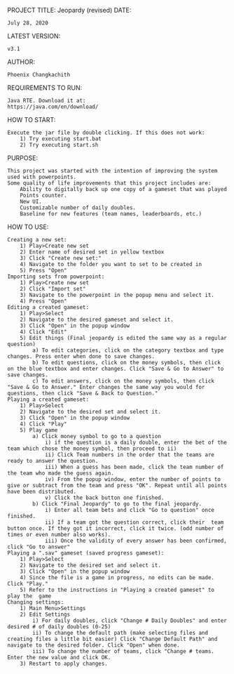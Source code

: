 PROJECT TITLE: Jeopardy (revised)
DATE: 
	
	July 28, 2020
LATEST VERSION: 
	
	v3.1
AUTHOR: 
	
	Phoenix Changkachith

REQUIREMENTS TO RUN: 
	
	Java RTE. Download it at: 
	https://java.com/en/download/

HOW TO START:

	Execute the jar file by double clicking. If this does not work:
		1) Try executing start.bat
		2) Try executing start.sh


PURPOSE:

	This project was started with the intention of improving the system used with powerpoints.
	Some quality of life improvements that this project includes are:
		Ability to digitally back up one copy of a gameset that was played 
		Points counter.
		New UI.
		Customizable number of daily doubles.
		Baseline for new features (team names, leaderboards, etc.) 

HOW TO USE:

	Creating a new set:
		1) Play>Create new set 
		2) Enter name of desired set in yellow textbox
		3) Click "Create new set:" 
		4) Navigate to the folder you want to set to be created in
		5) Press "Open"
	Importing sets from powerpoint:
		1) Play>Create new set
		2) Click "Import set"
		3) Navigate to the powerpoint in the popup menu and select it.
		4) Press "Open"
	Editing a created gameset:
		1) Play>Select
		2) Navigate to the desired gameset and select it.
		3) Click "Open" in the popup window
		4) Click "Edit"
		5) Edit things (Final jeopardy is edited the same way as a regular question)
			a) To edit categories, click on the category textbox and type changes. Press enter when done to save changes.
			b) To edit questions, click on the money symbols, then click on the blue textbox and enter changes. Click "Save & Go to Answer" to save changes.
			c) To edit answers, click on the money symbols, then click "Save & Go to Answer." Enter changes the same way you would for questions, then click "Save & Back to Question."
	Playing a created gameset:
		1) Play>Select
		2) Navigate to the desired set and select it.
		3) Click "Open" in the popup window
		4) Click "Play"
		5) Play game
			a) Click money symbol to go to a question
				i) if the question is a daily double, enter the bet of the team which chose the money symbol, then proceed to ii)
				ii) Click Team numbers in the order that the teams are ready to answer the question.				
				iii) When a guess has been made, click the team number of the team who made the guess again.
				iv) From the popup window, enter the number of points to give or subtract from the team and press "OK". Repeat until all points have been distributed.
				v) Click the back button one finished.
			b) Click "Final Jeopardy" to go to the final jeopardy.
				i) Enter all team bets and click "Go to question" once finished.
				ii) If a team got the question correct, click their  team button once. If they got it incorrect, click it twice. (odd number of times or even number also works).
				iii) Once the validity of every answer has been confirmed, click "Go to answer"
	Playing a ".sav" gameset (saved progress gameset):
		1) Play>Select
		2) Navigate to the desired set and select it.
		3) Click "Open" in the popup window
		4) Since the file is a game in progress, no edits can be made. Click "Play."
		5) Refer to the instructions in "Playing a created gameset" to play the  game
	Changing settings:
		1) Main Menu>Settings
		2) Edit Settings
			i) For daily doubles, click "Change # Daily Doubles" and enter desired # of daily doubles (0-25)
			ii) To change the default path (make selecting files and creating files a little bit easier) Click "Change Default Path" and navigate to the desired folder. Click "Open" when done.
			iii) To change the number of teams, click "Change # teams. Enter the new value and click OK.
		3) Restart to apply changes.
